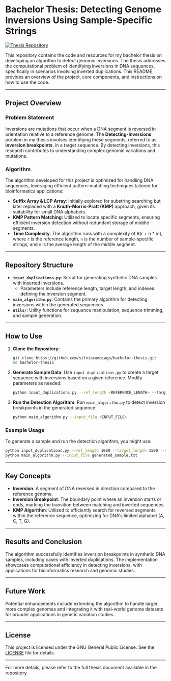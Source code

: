 
# Bachelor Thesis: Detecting Genome Inversions Using Sample-Specific Strings

[![Thesis Repository](https://img.shields.io/badge/GitHub-silviacambiago/bachelor--thesis-blue)](https://github.com/silviacambiago/bachelor-thesis/tree/main)

This repository contains the code and resources for my bachelor thesis on developing an algorithm to detect genomic inversions. The thesis addresses the computational problem of identifying inversions in DNA sequences, specifically in scenarios involving inverted duplications. This README provides an overview of the project, core components, and instructions on how to use the code.

---

## Project Overview

### Problem Statement
Inversions are mutations that occur when a DNA segment is reversed in orientation relative to a reference genome. The **Detecting-Inversions** problem in my thesis involves identifying these segments, referred to as **inversion breakpoints**, in a target sequence. By detecting inversions, this research contributes to understanding complex genomic variations and mutations.

### Algorithm
The algorithm developed for this project is optimized for handling DNA sequences, leveraging efficient pattern-matching techniques tailored for bioinformatics applications:
- **Suffix Array & LCP Array**: Initially explored for substring searching but later replaced with a **Knuth-Morris-Pratt (KMP)** approach, given its suitability for small DNA alphabets.
- **KMP Pattern Matching**: Utilized to locate specific segments, ensuring efficient inversion detection without redundant storage of middle segments.
- **Time Complexity**: The algorithm runs with a complexity of θ(r + n * m), where `r` is the reference length, `n` is the number of sample-specific strings, and `m` is the average length of the middle segment.

---

## Repository Structure

- **`input_duplications.py`**: Script for generating synthetic DNA samples with inserted inversions.
  - Parameters include reference length, target length, and indexes defining the inversion segment.
- **`main_algorithm.py`**: Contains the primary algorithm for detecting inversions within the generated sequences.
- **`utils/`**: Utility functions for sequence manipulation, sequence trimming, and sample generation.

---

## How to Use

1. **Clone the Repository**:
   ```bash
   git clone https://github.com/silviacambiago/bachelor-thesis.git
   cd bachelor-thesis
   ```

2. **Generate Sample Data**:
   Use `input_duplications.py` to create a target sequence with inversions based on a given reference. Modify parameters as needed:
   ```bash
   python input_duplications.py --ref_length <REFERENCE_LENGTH> --target_length <TARGET_LENGTH> --start_idx <START_INDEX> --end_idx <END_INDEX>
   ```

3. **Run the Detection Algorithm**:
   Run `main_algorithm.py` to detect inversion breakpoints in the generated sequence:
   ```bash
   python main_algorithm.py --input_file <INPUT_FILE>
   ```

### Example Usage
To generate a sample and run the detection algorithm, you might use:
```bash
python input_duplications.py --ref_length 1000 --target_length 1500 --start_idx 200 --end_idx 400
python main_algorithm.py --input_file generated_sample.txt
```

---

## Key Concepts

- **Inversion**: A segment of DNA reversed in direction compared to the reference genome.
- **Inversion Breakpoint**: The boundary point where an inversion starts or ends, marking the transition between matching and inverted sequences.
- **KMP Algorithm**: Utilized to efficiently search for reversed segments within the reference sequence, optimizing for DNA's limited alphabet (A, C, T, G).

---

## Results and Conclusion

The algorithm successfully identifies inversion breakpoints in synthetic DNA samples, including cases with inverted duplications. The implementation showcases computational efficiency in detecting inversions, with applications for bioinformatics research and genomic studies.

---

## Future Work

Potential enhancements include extending the algorithm to handle larger, more complex genomes and integrating it with real-world genome datasets for broader applications in genetic variation studies.

---

## License

This project is licensed under the GNU General Public License. See the [LICENSE](LICENSE) file for details.

---

For more details, please refer to the full thesis document available in the repository.
